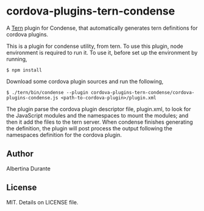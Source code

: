 # cordova-plugins-tern-condense

A [Tern](http://ternjs.net) plugin for Condense, that automatically generates tern definitions for cordova plugins.

This is a plugin for condense utility, from tern. To use this plugin, node environment is required to run it.
To use it, before set up the environment by running,

`$ npm install`

Download some cordova plugin sources and run the following,

`$ ./tern/bin/condense --plugin cordova-plugins-tern-condense/cordova-plugins-condense.js <path-to-cordova-plugin>/plugin.xml
`

The plugin parse the cordova plugin descriptor file, plugin.xml, to look for the JavaScript modules and the namespaces to mount the modules; and then it add the files to the tern server. When condense finishes generating the definition, the plugin will post process the output following the namespaces definition for the cordova plugin.

## Author

Albertina Durante

## License

MIT. Details on LICENSE file.
